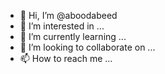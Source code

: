 - 👋 Hi, I’m @aboodabeed
- 👀 I’m interested in ...
- 🌱 I’m currently learning ...
- 💞️ I’m looking to collaborate on ...
- 📫 How to reach me ...

<!---
aboodabeed/aboodabeed is a ✨ special ✨ repository because its `README.md` (this file) appears on your GitHub profile.
You can click the Preview link to take a look at your changes.
--->

